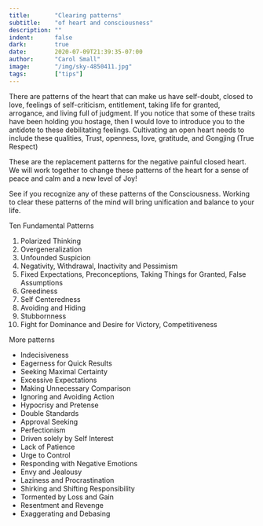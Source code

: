 ```yaml
---
title:       "Clearing patterns"
subtitle:    "of heart and consciousness"
description: ""
indent:      false
dark:        true
date:        2020-07-09T21:39:35-07:00
author:      "Carol Small"
image:       "/img/sky-4850411.jpg"
tags:        ["tips"]
---
```


There are patterns of the heart that can make us have self-doubt, closed to
love, feelings of self-criticism, entitlement, taking life for granted,
arrogance, and living full of judgment. If you notice that some of these traits
have been holding you hostage, then I would love to introduce you to the
antidote to these debilitating feelings. Cultivating an open heart needs to
include these qualities, Trust, openness, love, gratitude, and Gongjing (True
Respect)

These are the replacement patterns for the negative painful closed heart. We
will work together to change these patterns of the heart for a sense of peace
and calm and a new level of Joy!

See if you recognize any of these patterns of the Consciousness. Working to
clear these patterns of the mind will bring unification and balance to your
life.

Ten Fundamental Patterns

1. Polarized Thinking
2. Overgeneralization
3. Unfounded Suspicion
4. Negativity, Withdrawal, Inactivity and Pessimism
5. Fixed Expectations, Preconceptions, Taking Things for Granted, False Assumptions
6. Greediness
7. Self Centeredness
8. Avoiding and Hiding
9. Stubbornness
10. Fight for Dominance and Desire for Victory, Competitiveness

More patterns

* Indecisiveness
* Eagerness for Quick Results
* Seeking Maximal Certainty
* Excessive Expectations
* Making Unnecessary Comparison
* Ignoring and Avoiding Action
* Hypocrisy and Pretense
* Double Standards
* Approval Seeking
* Perfectionism
* Driven solely by Self Interest
* Lack of Patience
* Urge to Control
* Responding with Negative Emotions
* Envy and Jealousy
* Laziness and Procrastination
* Shirking and Shifting Responsibility
* Tormented by Loss and Gain
* Resentment and Revenge
* Exaggerating and Debasing
